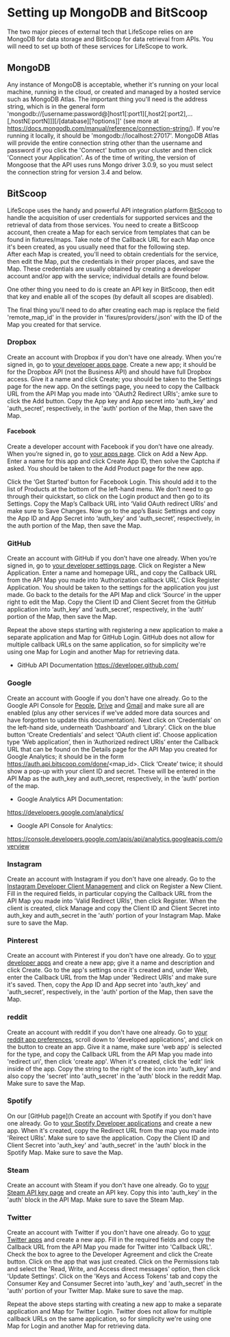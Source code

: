 # Setting up MongoDB and BitScoop

The two major pieces of external tech that LifeScope relies on are MongoDB for data storage and BitScoop for data retrieval from APIs.
You will need to set up both of these services for LifeScope to work.

## MongoDB

Any instance of MongoDB is acceptable, whether it's running on your local machine, running in the cloud, or created and managed by a hosted service such as MongoDB Atlas.
The important thing you'll need is the address string, which is in the general form 'mongodb://[username:password@]host1[:port1][,host2[:port2],...[,hostN[:portN]]][/[database][?options]]' (see more at https://docs.mongodb.com/manual/reference/connection-string/).
If you're running it locally, it should be 'mongodb://localhost:27017'.
MongoDB Atlas will provide the entire connection string other than the username and password if you click the 'Connect' button on your cluster and then click 'Connect your Application'.
As of the time of writing, the version of Mongoose that the API uses runs Mongo driver 3.0.9, so you must select the connection string for version 3.4 and below.

## BitScoop

LifeScope uses the handy and powerful API integration platform [BitScoop](https://bitscoop.com) to handle the acquisition of user credentials for supported services and the retrieval of data from those services.
You need to create a BitScoop account, then create a Map for each service from templates that can be found in fixtures/maps.
Take note of the Callback URL for each Map once it's been created, as you usually need that for the following step.  
After each Map is created, you'll need to obtain credentials for the service, then edit the Map, put the credentials in their proper places, and save the Map.
These credentials are usually obtained by creating a developer account and/or app with the service; individual details are found below.

One other thing you need to do is create an API key in BitScoop, then edit that key and enable all of the scopes (by default all scopes are disabled).

The final thing you'll need to do after creating each map is replace the field 'remote_map_id' in the provider in 'fixures/providers/<service>.json' with the ID of the Map you created for that service.

### Dropbox
Create an account with Dropbox if you don't have one already.
When you're signed in, go to [your developer apps page](https://www.dropbox.com/developers/apps).
Create a new app; it should be for the Dropbox API (not the Business API) and should have full Dropbox access.
Give it a name and click Create; you should be taken to the Settings page for the new app.
On the settings page, you need to copy the Callback URL from the API Map you made into 'OAuth2 Redirect URIs'; amke sure to click the Add button.
Copy the App key and App secret into 'auth_key' and 'auth_secret', respectively, in the 'auth' portion of the Map, then save the Map.

#### Facebook
Create a developer account with Facebook if you don’t have one already.
When you’re signed in, go to [your apps page](https://developers.facebook.com/apps).
Click on Add a New App.
Enter a name for this app and click Create App ID, then solve the Captcha if asked.
You should be taken to the Add Product page for the new app.

Click the ‘Get Started’ button for Facebook Login.
This should add it to the list of Products at the bottom of the left-hand menu.
We don’t need to go through their quickstart, so click on the Login product and then go to its Settings.
Copy the Map’s Callback URL into ‘Valid OAuth redirect URIs’ and make sure to Save Changes.
Now go to the app’s Basic Settings and copy the App ID and App Secret into ‘auth_key’ and ‘auth_secret’, respectively, in the auth portion of the Map, then save the Map.

### GitHub
Create an account with GitHub if you don’t have one already.
When you’re signed in, go to [your developer settings page](https://github.com/settings/developers).
Click on Register a New Application.
Enter a name and homepage URL, and copy the Callback URL from the API Map you made into ‘Authorization callback URL’.
Click Register Application.
You should be taken to the settings for the application you just made.
Go back to the details for the API Map and click ‘Source’ in the upper right to edit the Map.
Copy the Client ID and Client Secret from the GitHub application into ‘auth_key’ and ‘auth_secret’, respectively, in the ‘auth’ portion of the Map, then save the Map.

Repeat the above steps starting with registering a new application to make a separate application and Map for GitHub Login.
GitHub does not allow for multiple callback URLs on the same application, so for simplicity we're using one Map for Login and another Map for retrieving data.

 - GitHub API Documentation https://developer.github.com/

### Google
Create an account with Google if you don't have one already.
Go to the Google API Console for [People](https://console.developers.google.com/apis/api/people.googleapis.com/overview), [Drive](https://console.developers.google.com/apis/api/drive.googleapis.com/overview) and [Gmail](https://console.developers.google.com/apis/api/gmail.googleapis.com/overview) and make sure all are enabled (plus any other services if we've added more data sources and have forgotten to update this documentation).
Next click on ‘Credentials’ on the left-hand side, underneath ‘Dashboard’ and ‘Library’. Click on the blue button ‘Create Credentials’ and select ‘OAuth client id’.
Choose application type ‘Web application’, then in ‘Authorized redirect URIs’ enter the Callback URL that can be found on the Details page for the API Map you created for Google Analytics; it should be in the form https://auth.api.bitscoop.com/done/<map_id>.
Click ‘Create’ twice; it should show a pop-up with your client ID and secret. These will be entered in the API Map as the auth_key and auth_secret, respectively, in the ‘auth’ portion of the map.

- Google Analytics API Documentation:

 https://developers.google.com/analytics/
- Google API Console for Analytics:

 https://console.developers.google.com/apis/api/analytics.googleapis.com/overview

### Instagram
Create an account with Instagram if you don't have one already.
Go to the [Instagram Developer Client Management](https://www.instagram.com/developer/clients/manage) and click on Register a New Client.
Fill in the required fields, in particular copying the Callback URL from the API Map you made into 'Valid Redirect URIs', then click Register.
When the client is created, click Manage and copy the Client ID and Client Secret into auth_key and auth_secret in the 'auth' portion of your Instagram Map. Make sure to save the Map.

### Pinterest
Create an account with Pinterest if you don't have one already.
Go to [your developer apps](https://developers.pinterest.com/apps/) and create a new app; give it a name and description and click Create.
Go to the app's settings once it's created and, under Web, enter the Callback URL from the Map under 'Redirect URIs' and make sure it's saved.
Then, copy the App ID and App secret into 'auth_key' and 'auth_secret', respectively, in the 'auth' portion of the Map, then save the Map.

### reddit
Create an account with reddit if you don't have one already.
Go to [your reddit app preferences](https://www.reddit.com/prefs/apps/), scroll down to 'developed applications', and click on the button to create an app.
Give it a name, make sure 'web app' is selected for the type, and copy the Callback URL from the API Map you made into 'redirect uri', then click 'create app'.
When it's created, click the 'edit' link inside of the app.
Copy the string to the right of the icon into 'auth_key' and also copy the 'secret' into 'auth_secret' in the 'auth' block in the reddit Map. Make sure to save the Map.

### Spotify
On our [GitHub page](h
Create an account with Spotify if you don't have one already.
Go to [your Spotify Developer applications](https://developer.spotify.com/my-applications/#!/applications) and create a new app.
When it's created, copy the Redirect URL from the map you made into 'Reirect URIs'. Make sure to save the application.
Copy the Client ID and Client Secret into 'auth_key' and 'auth_secret' in the 'auth' block in the Spotify Map. Make sure to save the Map.

### Steam
Create an account with Steam if you don't have one already.
Go to [your Steam API key page](http://steamcommunity.com/dev/apikey) and create an API key.
Copy this into 'auth_key' in the 'auth' block in the API Map. Make sure to save the Steam Map.

### Twitter
Create an account with Twitter if you don't have one already.
Go to [your Twitter apps](https://apps.twitter.com) and create a new app.
Fill in the required fields and copy the Callback URL from the API Map you made for Twitter into 'Callback URL'.
Check the box to agree to the Developer Agreement and click the Create button.
Click on the app that was just created.
Click on the Permissions tab and select the 'Read, Write, and Access direct messages' option, then click 'Update Settings'.
Click on the 'Keys and Access Tokens' tab and copy the Consumer Key and Consumer Secret into 'auth_key' and 'auth_secret' in the 'auth' portion of your Twitter Map. Make sure to save the map.

Repeat the above steps starting with creating a new app to make a separate application and Map for Twitter Login.
Twitter does not allow for multiple callback URLs on the same application, so for simplicity we're using one Map for Login and another Map for retrieving data.